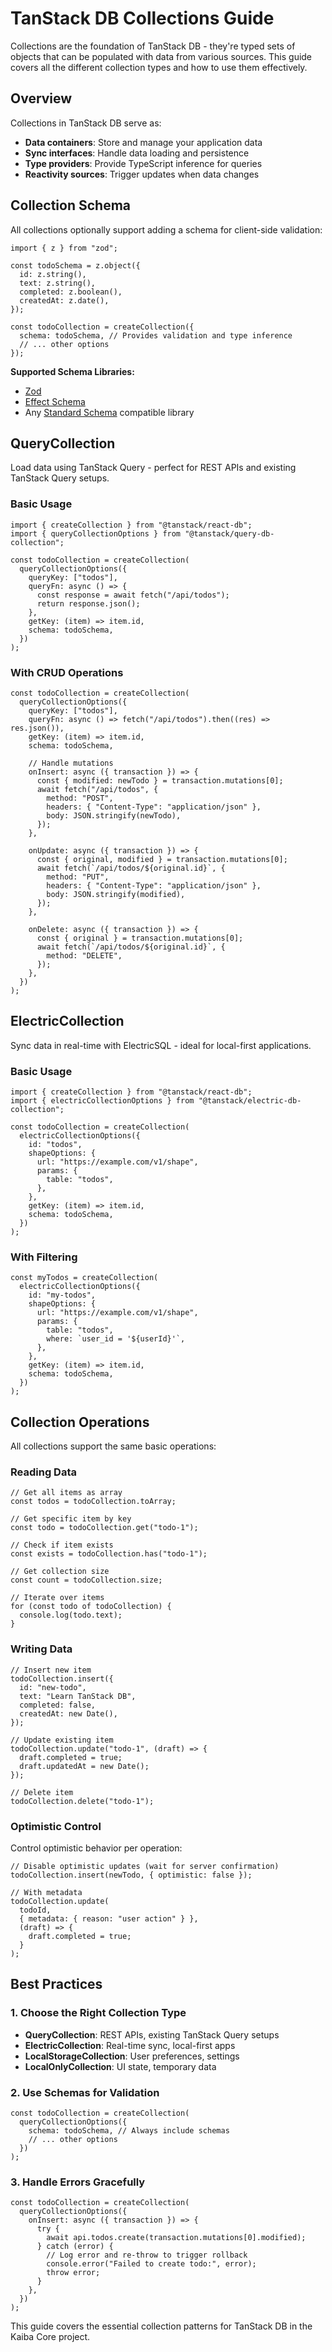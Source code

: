# TanStack DB Collections Guide

Collections are the foundation of TanStack DB - they're typed sets of objects that can be populated with data from various sources. This guide covers all the different collection types and how to use them effectively.

## Overview

Collections in TanStack DB serve as:

- **Data containers**: Store and manage your application data
- **Sync interfaces**: Handle data loading and persistence
- **Type providers**: Provide TypeScript inference for queries
- **Reactivity sources**: Trigger updates when data changes

## Collection Schema

All collections optionally support adding a schema for client-side validation:

```tsx
import { z } from "zod";

const todoSchema = z.object({
  id: z.string(),
  text: z.string(),
  completed: z.boolean(),
  createdAt: z.date(),
});

const todoCollection = createCollection({
  schema: todoSchema, // Provides validation and type inference
  // ... other options
});
```

**Supported Schema Libraries:**

- [Zod](https://zod.dev/)
- [Effect Schema](https://effect.website/docs/schema/introduction/)
- Any [Standard Schema](https://standardschema.dev/) compatible library

## QueryCollection

Load data using TanStack Query - perfect for REST APIs and existing TanStack Query setups.

### Basic Usage

```tsx
import { createCollection } from "@tanstack/react-db";
import { queryCollectionOptions } from "@tanstack/query-db-collection";

const todoCollection = createCollection(
  queryCollectionOptions({
    queryKey: ["todos"],
    queryFn: async () => {
      const response = await fetch("/api/todos");
      return response.json();
    },
    getKey: (item) => item.id,
    schema: todoSchema,
  })
);
```

### With CRUD Operations

```tsx
const todoCollection = createCollection(
  queryCollectionOptions({
    queryKey: ["todos"],
    queryFn: async () => fetch("/api/todos").then((res) => res.json()),
    getKey: (item) => item.id,
    schema: todoSchema,

    // Handle mutations
    onInsert: async ({ transaction }) => {
      const { modified: newTodo } = transaction.mutations[0];
      await fetch("/api/todos", {
        method: "POST",
        headers: { "Content-Type": "application/json" },
        body: JSON.stringify(newTodo),
      });
    },

    onUpdate: async ({ transaction }) => {
      const { original, modified } = transaction.mutations[0];
      await fetch(`/api/todos/${original.id}`, {
        method: "PUT",
        headers: { "Content-Type": "application/json" },
        body: JSON.stringify(modified),
      });
    },

    onDelete: async ({ transaction }) => {
      const { original } = transaction.mutations[0];
      await fetch(`/api/todos/${original.id}`, {
        method: "DELETE",
      });
    },
  })
);
```

## ElectricCollection

Sync data in real-time with ElectricSQL - ideal for local-first applications.

### Basic Usage

```tsx
import { createCollection } from "@tanstack/react-db";
import { electricCollectionOptions } from "@tanstack/electric-db-collection";

const todoCollection = createCollection(
  electricCollectionOptions({
    id: "todos",
    shapeOptions: {
      url: "https://example.com/v1/shape",
      params: {
        table: "todos",
      },
    },
    getKey: (item) => item.id,
    schema: todoSchema,
  })
);
```

### With Filtering

```tsx
const myTodos = createCollection(
  electricCollectionOptions({
    id: "my-todos",
    shapeOptions: {
      url: "https://example.com/v1/shape",
      params: {
        table: "todos",
        where: `user_id = '${userId}'`,
      },
    },
    getKey: (item) => item.id,
    schema: todoSchema,
  })
);
```

## Collection Operations

All collections support the same basic operations:

### Reading Data

```tsx
// Get all items as array
const todos = todoCollection.toArray;

// Get specific item by key
const todo = todoCollection.get("todo-1");

// Check if item exists
const exists = todoCollection.has("todo-1");

// Get collection size
const count = todoCollection.size;

// Iterate over items
for (const todo of todoCollection) {
  console.log(todo.text);
}
```

### Writing Data

```tsx
// Insert new item
todoCollection.insert({
  id: "new-todo",
  text: "Learn TanStack DB",
  completed: false,
  createdAt: new Date(),
});

// Update existing item
todoCollection.update("todo-1", (draft) => {
  draft.completed = true;
  draft.updatedAt = new Date();
});

// Delete item
todoCollection.delete("todo-1");
```

### Optimistic Control

Control optimistic behavior per operation:

```tsx
// Disable optimistic updates (wait for server confirmation)
todoCollection.insert(newTodo, { optimistic: false });

// With metadata
todoCollection.update(
  todoId,
  { metadata: { reason: "user action" } },
  (draft) => {
    draft.completed = true;
  }
);
```

## Best Practices

### 1. Choose the Right Collection Type

- **QueryCollection**: REST APIs, existing TanStack Query setups
- **ElectricCollection**: Real-time sync, local-first apps
- **LocalStorageCollection**: User preferences, settings
- **LocalOnlyCollection**: UI state, temporary data

### 2. Use Schemas for Validation

```tsx
const todoCollection = createCollection(
  queryCollectionOptions({
    schema: todoSchema, // Always include schemas
    // ... other options
  })
);
```

### 3. Handle Errors Gracefully

```tsx
const todoCollection = createCollection(
  queryCollectionOptions({
    onInsert: async ({ transaction }) => {
      try {
        await api.todos.create(transaction.mutations[0].modified);
      } catch (error) {
        // Log error and re-throw to trigger rollback
        console.error("Failed to create todo:", error);
        throw error;
      }
    },
  })
);
```

This guide covers the essential collection patterns for TanStack DB in the Kaiba Core project.
